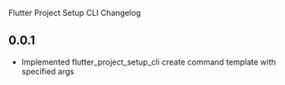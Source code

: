Flutter Project Setup CLI Changelog

## 0.0.1

- Implemented flutter_project_setup_cli create command template with specified args